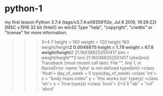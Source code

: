 # python-1
my first lesson
Python 3.7.4 (tags/v3.7.4:e09359112e, Jul  8 2019, 19:29:22) [MSC v.1916 32 bit (Intel)] on win32
Type "help", "copyright", "credits" or "license" for more information.
>>> 3+4
7
>>> height = 160
>>> weight = 120
>>> height
160
>>> weight/height**2
0.0046875
>>> height = 1.79
>>> weight = 67.8
>>> weight/height**2
21.160388252551417
>>> bmi = weight/height**2
>>> bmi
21.160388252551417
>>> tybe(bmi)
Traceback (most recent call last):
  File "<stdin>", line 1, in <module>
NameError: name 'tybe' is not defined
>>> type(bmi)
<class 'float'>
>>> day_of_week = 5
>>> type(day_of_week)
<class 'int'>
>>> x = "body mass index"
>>> y = 'this works too'
>>> type(y)
<class 'str'>
>>> z = True
>>> type(z)
<class 'bool'>
>>> 2+3
5
>>> "ab" + "cd"
'abcd'
>>>

